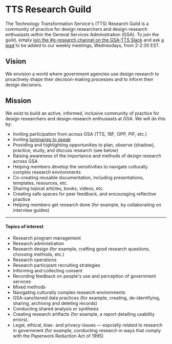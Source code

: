 # TTS Research Guild

The Technology Transformation Service's (TTS) Research Guild is a community of practice for design researchers and design-research enthusiasts within the General Services Administration (GSA). To join the guild, simply [join the #g-research channel on the GSA-TTS Slack](https://gsa-tts.slack.com/messages/C03JK2KH8) and ask [a lead](https://docs.google.com/document/d/1HGlH1_RY0YQufSZzntMYFKzKS5X3skIriImE0M_2Kjk/edit#heading=h.ogel0f44ifru) to be added to our weekly meetings, Wednesdays, from 2-2:30 EST. 


## Vision 

We envision a world where government agencies use design research to proactively shape their decision-making processes and to inform their design decisions.


## Mission

We exist to build an active, informed, inclusive community of practice for design researchers and design-research enthusiasts at GSA. We will do this by:

- Inviting participation from across GSA (TTS, 18F, OPP, PIF, etc.)
- Inviting [luminaries to speak](https://github.com/18F/g-research/blob/master/speaking.md)
- Providing and highlighting opportunities to plan, observe (shadow), practice, study, and discuss research (see below)
- Raising awareness of the importance and methods of design research across GSA
- Helping members develop the sensitivities to navigate culturally complex research environments
- Co-creating reusable documentation, including presentations, templates, resources, etc.
- Sharing topical articles, books, videos, etc.
- Creating safe spaces for peer feedback, and encouraging reflective practice
- Helping members get research done (for example, by collaborating on interview guides)

---

#### Topics of interest

- Research program management
- Research administration
- Research design (for example, crafting good research questions, choosing methods, etc.)
- Research operations
- Research participant recruiting strategies
- Informing and collecting consent
- Recording feedback on people's use and perception of government services
- Mixed methods
- Navigating culturally complex research environments
- GSA-sanctioned data practices (for example, creating, de-identifying,  sharing, archiving and deleting records)
- Conducting shared analysis or synthesis 
- Creating research artifacts (for example, a report detailing usability errors).
- Legal, ethical, bias- and privacy-issues — espcially related to research in government (for example, conducting research in ways that comply with the Paperwork Reduction Act of 1995)
